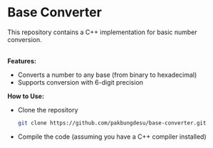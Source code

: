 
<h1>Base Converter</h1>
This repository contains a C++ implementation for basic number conversion.
<br><br>

<b>Features:</b>

- Converts a number to any base (from binary to hexadecimal)
- Supports conversion with 6-digit precision

  
<b>How to Use:</b>

- Clone the repository
  ```Bash
  git clone https://github.com/pakbungdesu/base-converter.git
  ```

- Compile the code (assuming you have a C++ compiler installed)
